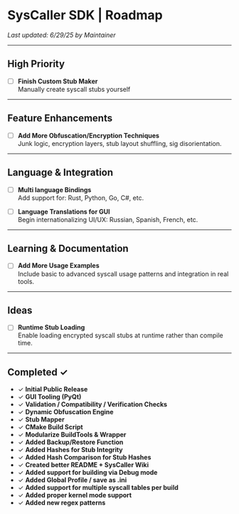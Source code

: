 # SysCaller SDK | Roadmap  
_Last updated: 6/29/25 by Maintainer_

---

## High Priority

- [ ] **Finish Custom Stub Maker**  
  Manually create syscall stubs yourself

---

## Feature Enhancements

- [ ] **Add More Obfuscation/Encryption Techniques**  
  Junk logic, encryption layers, stub layout shuffling, sig disorientation.

---

## Language & Integration

- [ ] **Multi language Bindings**  
  Add support for: Rust, Python, Go, C#, etc.

- [ ] **Language Translations for GUI**  
  Begin internationalizing UI/UX: Russian, Spanish, French, etc.

---

## Learning & Documentation

- [ ] **Add More Usage Examples**  
  Include basic to advanced syscall usage patterns and integration in real tools.

---

## Ideas

- [ ] **Runtime Stub Loading**  
  Enable loading encrypted syscall stubs at runtime rather than compile time.

---

## Completed ✓

- ✓ **Initial Public Release**
- ✓ **GUI Tooling (PyQt)**
- ✓ **Validation / Compatibility / Verification Checks**
- ✓ **Dynamic Obfuscation Engine**
- ✓ **Stub Mapper**
- ✓ **CMake Build Script**
- ✓ **Modularize BuildTools & Wrapper**
- ✓ **Added Backup/Restore Function**
- ✓ **Added Hashes for Stub Integrity**
- ✓ **Added Hash Comparison for Stub Hashes**
- ✓ **Created better README + SysCaller Wiki**
- ✓ **Added support for building via Debug mode**
- ✓ **Added Global Profile / save as .ini**
- ✓ **Added support for multiple syscall tables per build**
- ✓ **Added proper kernel mode support**
- ✓ **Added new regex patterns**
